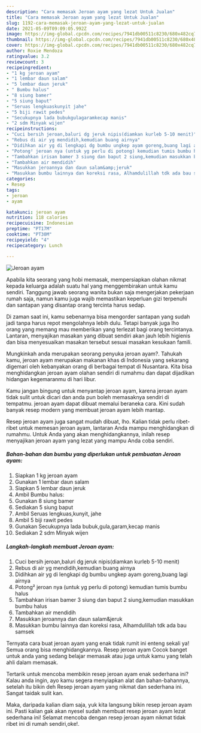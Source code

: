 ```yaml
---
description: "Cara memasak Jeroan ayam yang lezat Untuk Jualan"
title: "Cara memasak Jeroan ayam yang lezat Untuk Jualan"
slug: 1192-cara-memasak-jeroan-ayam-yang-lezat-untuk-jualan
date: 2021-05-09T09:09:05.992Z
image: https://img-global.cpcdn.com/recipes/7941db00511c8230/680x482cq70/jeroan-ayam-foto-resep-utama.jpg
thumbnail: https://img-global.cpcdn.com/recipes/7941db00511c8230/680x482cq70/jeroan-ayam-foto-resep-utama.jpg
cover: https://img-global.cpcdn.com/recipes/7941db00511c8230/680x482cq70/jeroan-ayam-foto-resep-utama.jpg
author: Roxie Mendoza
ratingvalue: 3.2
reviewcount: 3
recipeingredient:
- "1 kg jeroan ayam"
- "1 lembar daun salam"
- "5 lembar daun jeruk"
- " Bumbu halus"
- "8 siung bamer"
- "5 siung baput"
- "Seruas lengkuaskunyit jahe"
- "5 biji rawit pedes"
- "Secukupnya lada bubukgulagaramkecap manis"
- "2 sdm Minyak wijen"
recipeinstructions:
- "Cuci bersih jeroan,baluri dg jeruk nipis(diamkan kurleb 5-10 menit)"
- "Rebus di air yg mendidih,kemudian buang airnya"
- "Didihkan air yg di lengkapi dg bumbu ungkep ayam goreng,buang lagi airnya"
- "Potong² jeroan nya (untuk yg perlu di potong) kemudian tumis bumbu halus"
- "Tambahkan irisan bamer 3 siung dan baput 2 siung,kemudian masukkan bumbu halus"
- "Tambahkan air mendidih"
- "Masukkan jeroannya dan daun salam&amp;jeruk"
- "Masukkan bumbu lainnya dan koreksi rasa, Alhamdulillah tdk ada bau samsek"
categories:
- Resep
tags:
- jeroan
- ayam

katakunci: jeroan ayam 
nutrition: 118 calories
recipecuisine: Indonesian
preptime: "PT17M"
cooktime: "PT30M"
recipeyield: "4"
recipecategory: Lunch

---
```



![Jeroan ayam](https://img-global.cpcdn.com/recipes/7941db00511c8230/680x482cq70/jeroan-ayam-foto-resep-utama.jpg)

Apabila kita seorang yang hobi memasak, mempersiapkan olahan nikmat kepada keluarga adalah suatu hal yang menggembirakan untuk kamu sendiri. Tanggung jawab seorang  wanita bukan saja mengerjakan pekerjaan rumah saja, namun kamu juga wajib memastikan keperluan gizi terpenuhi dan santapan yang disantap orang tercinta harus sedap.

Di zaman  saat ini, kamu sebenarnya bisa mengorder santapan yang sudah jadi tanpa harus repot mengolahnya lebih dulu. Tetapi banyak juga lho orang yang memang mau memberikan yang terlezat bagi orang tercintanya. Lantaran, menyajikan masakan yang dibuat sendiri akan jauh lebih higienis dan bisa menyesuaikan masakan tersebut sesuai masakan kesukaan famili. 



Mungkinkah anda merupakan seorang penyuka jeroan ayam?. Tahukah kamu, jeroan ayam merupakan makanan khas di Indonesia yang sekarang digemari oleh kebanyakan orang di berbagai tempat di Nusantara. Kita bisa menghidangkan jeroan ayam olahan sendiri di rumahmu dan dapat dijadikan hidangan kegemaranmu di hari libur.

Kamu jangan bingung untuk menyantap jeroan ayam, karena jeroan ayam tidak sulit untuk dicari dan anda pun boleh memasaknya sendiri di tempatmu. jeroan ayam dapat dibuat memalui beraneka cara. Kini sudah banyak resep modern yang membuat jeroan ayam lebih mantap.

Resep jeroan ayam juga sangat mudah dibuat, lho. Kalian tidak perlu ribet-ribet untuk memesan jeroan ayam, lantaran Anda mampu menghidangkan di rumahmu. Untuk Anda yang akan menghidangkannya, inilah resep menyajikan jeroan ayam yang lezat yang mampu Anda coba sendiri.

<!--inarticleads1-->

##### Bahan-bahan dan bumbu yang diperlukan untuk pembuatan Jeroan ayam:

1. Siapkan 1 kg jeroan ayam
1. Gunakan 1 lembar daun salam
1. Siapkan 5 lembar daun jeruk
1. Ambil  Bumbu halus:
1. Gunakan 8 siung bamer
1. Sediakan 5 siung baput
1. Ambil Seruas lengkuas,kunyit, jahe
1. Ambil 5 biji rawit pedes
1. Gunakan Secukupnya lada bubuk,gula,garam,kecap manis
1. Sediakan 2 sdm Minyak wijen




<!--inarticleads2-->

##### Langkah-langkah membuat Jeroan ayam:

1. Cuci bersih jeroan,baluri dg jeruk nipis(diamkan kurleb 5-10 menit)
1. Rebus di air yg mendidih,kemudian buang airnya
1. Didihkan air yg di lengkapi dg bumbu ungkep ayam goreng,buang lagi airnya
1. Potong² jeroan nya (untuk yg perlu di potong) kemudian tumis bumbu halus
1. Tambahkan irisan bamer 3 siung dan baput 2 siung,kemudian masukkan bumbu halus
1. Tambahkan air mendidih
1. Masukkan jeroannya dan daun salam&amp;jeruk
1. Masukkan bumbu lainnya dan koreksi rasa, Alhamdulillah tdk ada bau samsek




Ternyata cara buat jeroan ayam yang enak tidak rumit ini enteng sekali ya! Semua orang bisa menghidangkannya. Resep jeroan ayam Cocok banget untuk anda yang sedang belajar memasak atau juga untuk kamu yang telah ahli dalam memasak.

Tertarik untuk mencoba membikin resep jeroan ayam enak sederhana ini? Kalau anda ingin, ayo kamu segera menyiapkan alat dan bahan-bahannya, setelah itu bikin deh Resep jeroan ayam yang nikmat dan sederhana ini. Sangat taidak sulit kan. 

Maka, daripada kalian diam saja, yuk kita langsung bikin resep jeroan ayam ini. Pasti kalian gak akan nyesel sudah membuat resep jeroan ayam lezat sederhana ini! Selamat mencoba dengan resep jeroan ayam nikmat tidak ribet ini di rumah sendiri,oke!.

